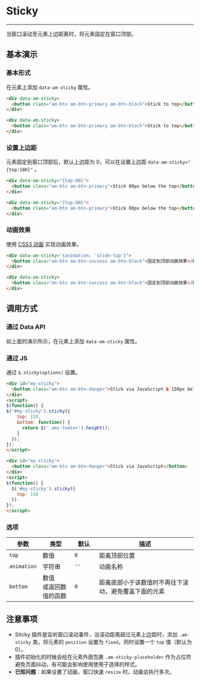 # Sticky
---

当窗口滚动至元素上边距离时，将元素固定在窗口顶部。

## 基本演示

### 基本形式

在元素上添加 `data-am-sticky` 属性。

`````html
<div data-am-sticky>
  <button class="am-btn am-btn-primary am-btn-block">Stick to top</button>
</div>
`````
```html
<div data-am-sticky>
  <button class="am-btn am-btn-primary am-btn-block">Stick to top</button>
</div>
```

### 设置上边距

元素固定到窗口顶部后，默认上边距为 0，可以在设置上边距 `data-am-sticky="{top:100}"` 。

`````html
<div data-am-sticky="{top:80}">
  <button class="am-btn am-btn-primary">Stick 80px below the top</button>
</div>
`````
```html
<div data-am-sticky="{top:80}">
  <button class="am-btn am-btn-primary">Stick 80px below the top</button>
</div>
```

### 动画效果

使用 [CSS3 动画](http://amazeui.org/css/animation) 实现动画效果。

`````html
<div data-am-sticky="{animation: 'slide-top'}">
  <button class="am-btn am-btn-success am-btn-block">固定到顶部动画效果</button>
</div>
`````
```html
<div data-am-sticky>
  <button class="am-btn am-btn-success am-btn-block">固定到顶部动画效果</button>
</div>
```

## 调用方式

### 通过 Data API

如上面的演示所示，在元素上添加 `data-am-sticky` 属性。

### 通过 JS

通过 `$.sticky(options)` 设置。

`````html
<div id="my-sticky">
  <button class="am-btn am-btn-danger">Stick via JavaScript & 150px below the top</button>
</div>
<script>
$(function() {
$('#my-sticky').sticky({
    top: 150,
    bottom: function() {
      return $('.amz-footer').height();
    }
  });
});
</script>
`````
```html
<div id="my-sticky">
  <button class="am-btn am-btn-danger">Stick via JavaScript</button>
</div>
<script>
$(function() {
  $('#my-sticky').sticky({
    top: 150
  })
});
</script>
```

### 选项

<table class="am-table am-table-bd am-table-striped">
  <thead>
  <tr>
    <th style="width: 60px;">参数</th>
    <th style="width: 70px;">类型</th>
    <th style="width: 50px;">默认</th>
    <th>描述</th>
  </tr>
  </thead>
  <tbody>
  <tr>
    <td><code>top</code></td>
    <td>数值</td>
    <td><code>0</code></td>
    <td>距离顶部位置</td>
  </tr>
  <tr>
    <td><code>animation</code></td>
    <td>字符串</td>
    <td><code>''</code></td>
    <td>动画名称</td>
  </tr>
  <tr>
    <td><code>bottom</code></td>
    <td>数值 <br/> 或返回数值的函数</td>
    <td><code>0</code></td>
    <td>距离底部小于该数值时不再往下滚动，避免覆盖下面的元素</td>
  </tr>
  </tbody>
</table>

## 注意事项

- Sticky 插件是监听窗口滚动事件，当滚动距离超过元素上边距时，添加 `.am-sticky` 类，将元素的 `position` 设置为 `fixed`，同时设置一个 `top` 值（默认为 0）。
- 插件初始化的时候会给在元素外面包裹 `.am-sticky-placeholder` 作为占位符避免页面抖动，有可能会影响使用使用子选择的样式。
- __已知问题__：如果设置了动画，窗口快速 `resize` 时，动画会执行多次。


<div style="height: 400px"></div>
